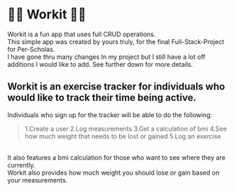 # 🏋🏼 Workit 💪🏽
Workit is a fun app that uses full CRUD operations. <br/>
This simple app was created by yours truly, for the final Full-Stack-Project for Per-Scholas.<br/>
I have gone thru many changes In my project but I still have a lot off additions I would like to add. See further down for more details.<br/>

## Workit is an exercise tracker for individuals who would like to track their time being active.

Individuals who sign up for the tracker will be able to do the following:<br/>
> 1.Create a user
> 2.Log measurements
> 3.Get a calculation of bmi
> 4.See how much weight that needs to be lost or gained
> 5.Log an exercise

<br/> It also features a bmi calculation for those who want to see where they are currently.<br/> Workit also provides how much weight you should lose or gain based on your measurements.<br/>
